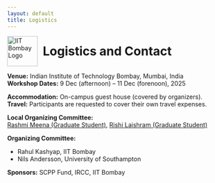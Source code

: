 ```yaml
---
layout: default
title: Logistics
---
```



<div style="display:flex; align-items:center; gap:12px;">
  <img src="{{ '/assets/images/iitb_logo.png' | relative_url }}" alt="IIT Bombay Logo" width="70">
  <h1 style="margin:0;">Logistics and Contact</h1>
</div>
 

**Venue:** Indian Institute of Technology Bombay, Mumbai, India  
**Workshop Dates:** 9 Dec (afternoon) – 11 Dec (forenoon), 2025  

**Accommodation:** On-campus guest house (covered by organizers).  
**Travel:** Participants are requested to cover their own travel expenses.

**Local Organizing Committee:**  
[Rashmi Meena (Graduate Student)](mailto:23n0315@iitb.ac.in), [Rishi Laishram (Graduate Student)](mailto:rishilaishram9@gmail.com)

**Organizing Committee:**  
- Rahul Kashyap, IIT Bombay  
- Nils Andersson, University of Southampton

**Sponsors:** SCPP Fund, IRCC, IIT Bombay  
